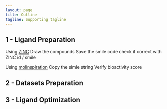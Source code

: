 ```yaml
---
layout: page
title: Outline
tagline: Supporting tagline
---
```


## 1 - Ligand Preparation
Using <a href="http://zinc.docking.org/">ZINC</a> 
Draw the compounds
Save the smile code
check if correct with ZINC id / smile

Using <a href="http://www.molinspiration.com/cgi-bin/properties">molinspiration</a>
Copy the simle string
Verify bioactivity score

## 2 - Datasets Preparation

## 3 - Ligand Optimization
